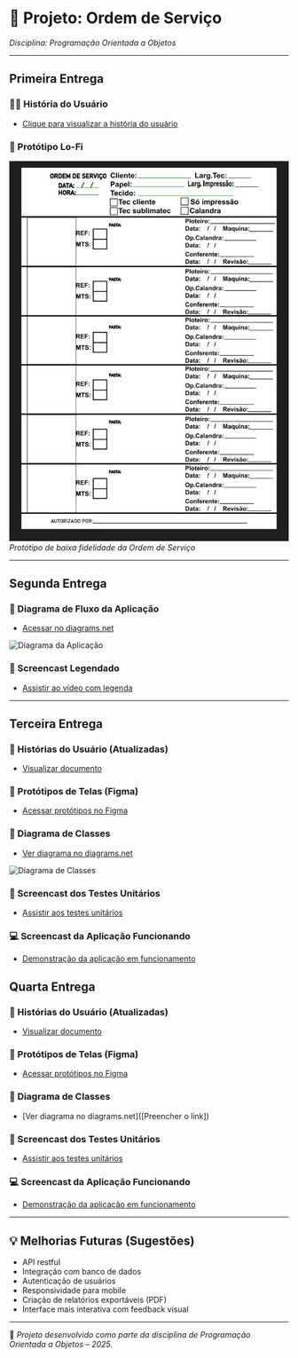 # 📌 Projeto: Ordem de Serviço  
*Disciplina: Programação Orientada a Objetos*

---

## Primeira Entrega

### 🧑‍💻 História do Usuário
- [Clique para visualizar a história do usuário](https://docs.google.com/document/d/1hoB7Cg6qycSNQD4wTxnoZE7-cdvidArfGntpcaNiHuY/edit?usp=sharing)

### 📝 Protótipo Lo-Fi
![Lo-Fi Prototype](Lo-fi_Ordem_Servico.jpg)  
*Protótipo de baixa fidelidade da Ordem de Serviço*

---

## Segunda Entrega

### 🔄 Diagrama de Fluxo da Aplicação
- [Acessar no diagrams.net](https://app.diagrams.net/#G1E-pRuPGggS4K4_pIr3MP0-HpETo3arUx#%7B%22pageId%22%3A%22C5RBs43oDa-KdzZeNtuy%22%7D)

![Diagrama da Aplicação](https://github.com/user-attachments/assets/494e5c92-9e0f-4bcc-83d2-d69b40f25a11)

### 🎥 Screencast Legendado
- [Assistir ao vídeo com legenda](https://drive.google.com/file/d/1Vj0vaCYVrJ8Omm20w1lRwZ2vBlH6-zoA/view?usp=drive_link)

---

## Terceira Entrega

### 🧾 Histórias do Usuário (Atualizadas)
- [Visualizar documento](https://docs.google.com/document/d/1hoB7Cg6qycSNQD4wTxnoZE7-cdvidArfGntpcaNiHuY/edit?usp=sharing)

### 🎨 Protótipos de Telas (Figma)
- [Acessar protótipos no Figma](https://www.figma.com/design/sJFzhUsR7P8uujbX4RzHBm/Service_Order?node-id=1-9&t=dwtfHLBP6ZuvZv5J-1)

### 🧬 Diagrama de Classes
- [Ver diagrama no diagrams.net](https://app.diagrams.net/#G1E-pRuPGggS4K4_pIr3MP0-HpETo3arUx#%7B%22pageId%22%3A%22C5RBs43oDa-KdzZeNtuy%22%7D)

![Diagrama de Classes](https://github.com/user-attachments/assets/a63b70c7-c74f-422f-b01a-02fdda026476)

### 🧪 Screencast dos Testes Unitários
- [Assistir aos testes unitários](https://youtu.be/XaAEmypOHGs)

### 💻 Screencast da Aplicação Funcionando
- [Demonstração da aplicação em funcionamento](https://youtu.be/EbfuM371guU)

## Quarta Entrega

### 🧾 Histórias do Usuário (Atualizadas)
- [Visualizar documento](https://docs.google.com/document/d/14WKR6c2ouM5nqEZj5yV3sOeDF--C2tIPXqlO117ok5g/edit?pli=1&tab=t.0#heading=h.ar1ehal5hz80)

### 🎨 Protótipos de Telas (Figma)
- [Acessar protótipos no Figma](https://www.figma.com/design/sJFzhUsR7P8uujbX4RzHBm/Service_Order?node-id=1-9&t=dwtfHLBP6ZuvZv5J-1)

### 🧬 Diagrama de Classes
- [Ver diagrama no diagrams.net]([Preencher o link])

### 🧪 Screencast dos Testes Unitários
- [Assistir aos testes unitários](https://youtu.be/zr4MBbZmanQ)

### 💻 Screencast da Aplicação Funcionando
- [Demonstração da aplicação em funcionamento](https://www.youtube.com/watch?v=vIvHYwFKUbs)

---

## 💡 Melhorias Futuras (Sugestões)
- API restful
- Integração com banco de dados
- Autenticação de usuários
- Responsividade para mobile
- Criação de relatórios exportáveis (PDF)
- Interface mais interativa com feedback visual

---

📍 *Projeto desenvolvido como parte da disciplina de Programação Orientada a Objetos – 2025.*
